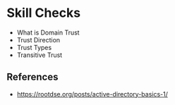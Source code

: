 # Skill Checks
- What is Domain Trust 
- Trust Direction
- Trust Types 
- Transitive Trust 


## References
- https://rootdse.org/posts/active-directory-basics-1/